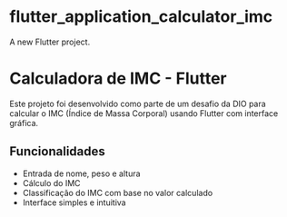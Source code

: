 # flutter_application_calculator_imc

A new Flutter project.

# Calculadora de IMC - Flutter

Este projeto foi desenvolvido como parte de um desafio da DIO para calcular o IMC (Índice de Massa Corporal) usando Flutter com interface gráfica.

## Funcionalidades

- Entrada de nome, peso e altura
- Cálculo do IMC
- Classificação do IMC com base no valor calculado
- Interface simples e intuitiva
